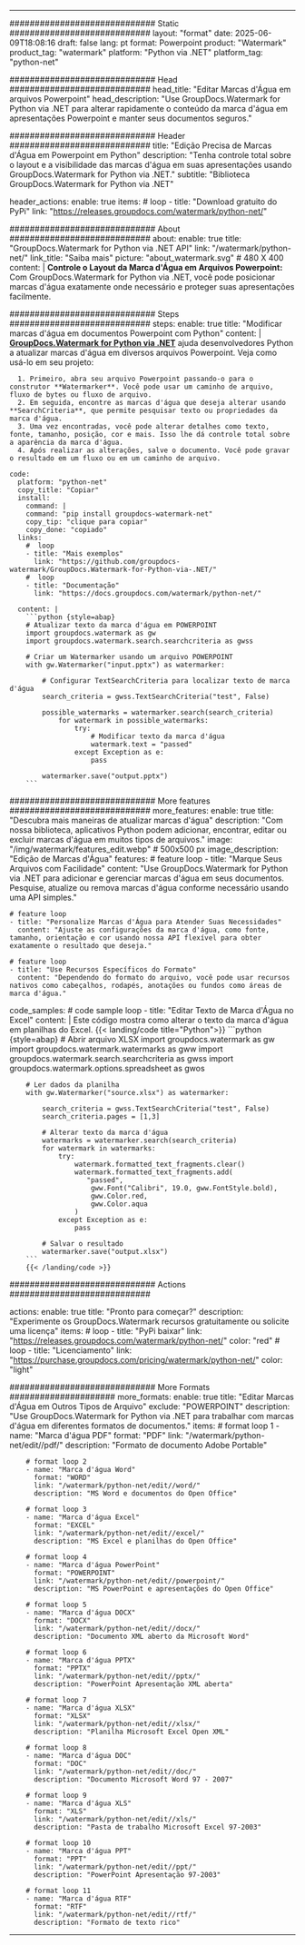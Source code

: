 
---
############################# Static ############################
layout: "format"
date:  2025-06-09T18:08:16
draft: false
lang: pt
format: Powerpoint
product: "Watermark"
product_tag: "watermark"
platform: "Python via .NET"
platform_tag: "python-net"

############################# Head ############################
head_title: "Editar Marcas d'Água em arquivos Powerpoint"
head_description: "Use GroupDocs.Watermark for Python via .NET para alterar rapidamente o conteúdo da marca d'água em apresentações Powerpoint e manter seus documentos seguros."

############################# Header ############################
title: "Edição Precisa de Marcas d'Água em Powerpoint em Python" 
description: "Tenha controle total sobre o layout e a visibilidade das marcas d'água em suas apresentações usando GroupDocs.Watermark for Python via .NET."
subtitle: "Biblioteca GroupDocs.Watermark for Python via .NET" 

header_actions:
  enable: true
  items:
    #  loop
    - title: "Download gratuito do PyPi"
      link: "https://releases.groupdocs.com/watermark/python-net/"
      
############################# About ############################
about:
    enable: true
    title: "GroupDocs.Watermark for Python via .NET API"
    link: "/watermark/python-net/"
    link_title: "Saiba mais"
    picture: "about_watermark.svg" # 480 X 400
    content: |
       **Controle o Layout da Marca d'Água em Arquivos Powerpoint:** Com GroupDocs.Watermark for Python via .NET, você pode posicionar marcas d'água exatamente onde necessário e proteger suas apresentações facilmente.

############################# Steps ############################
steps:
    enable: true
    title: "Modificar marcas d'água em documentos Powerpoint com Python"
    content: |
      **[GroupDocs.Watermark for Python via .NET](https://products.groupdocs.com/watermark/python-net/)** ajuda desenvolvedores Python a atualizar marcas d'água em diversos arquivos Powerpoint. Veja como usá-lo em seu projeto:
      
      1. Primeiro, abra seu arquivo Powerpoint passando-o para o construtor **Watermarker**. Você pode usar um caminho de arquivo, fluxo de bytes ou fluxo de arquivo.
      2. Em seguida, encontre as marcas d'água que deseja alterar usando **SearchCriteria**, que permite pesquisar texto ou propriedades da marca d'água.
      3. Uma vez encontradas, você pode alterar detalhes como texto, fonte, tamanho, posição, cor e mais. Isso lhe dá controle total sobre a aparência da marca d'água.
      4. Após realizar as alterações, salve o documento. Você pode gravar o resultado em um fluxo ou em um caminho de arquivo.
   
    code:
      platform: "python-net"
      copy_title: "Copiar"
      install:
        command: |
        command: "pip install groupdocs-watermark-net"
        copy_tip: "clique para copiar"
        copy_done: "copiado"
      links:
        #  loop
        - title: "Mais exemplos"
          link: "https://github.com/groupdocs-watermark/GroupDocs.Watermark-for-Python-via-.NET/"
        #  loop
        - title: "Documentação"
          link: "https://docs.groupdocs.com/watermark/python-net/"
          
      content: |
        ```python {style=abap}
        # Atualizar texto da marca d'água em POWERPOINT
        import groupdocs.watermark as gw
        import groupdocs.watermark.search.searchcriteria as gwss

        # Criar um Watermarker usando um arquivo POWERPOINT
        with gw.Watermarker("input.pptx") as watermarker:

            # Configurar TextSearchCriteria para localizar texto de marca d'água
            search_criteria = gwss.TextSearchCriteria("test", False)

            possible_watermarks = watermarker.search(search_criteria)
                for watermark in possible_watermarks:
                    try:
                        # Modificar texto da marca d'água
                        watermark.text = "passed"
                    except Exception as e:
                        pass
            
            watermarker.save("output.pptx")
        ```            

############################# More features ############################
more_features:
  enable: true
  title: "Descubra mais maneiras de atualizar marcas d'água"
  description: "Com nossa biblioteca, aplicativos Python podem adicionar, encontrar, editar ou excluir marcas d'água em muitos tipos de arquivos."
  image: "/img/watermark/features_edit.webp" # 500x500 px
  image_description: "Edição de Marcas d'Água"
  features:
    # feature loop
    - title: "Marque Seus Arquivos com Facilidade"
      content: "Use GroupDocs.Watermark for Python via .NET para adicionar e gerenciar marcas d'água em seus documentos. Pesquise, atualize ou remova marcas d'água conforme necessário usando uma API simples."

    # feature loop
    - title: "Personalize Marcas d'Água para Atender Suas Necessidades"
      content: "Ajuste as configurações da marca d'água, como fonte, tamanho, orientação e cor usando nossa API flexível para obter exatamente o resultado que deseja."

    # feature loop
    - title: "Use Recursos Específicos do Formato"
      content: "Dependendo do formato do arquivo, você pode usar recursos nativos como cabeçalhos, rodapés, anotações ou fundos como áreas de marca d'água."
      
  code_samples:
    # code sample loop
    - title: "Editar Texto de Marca d'Água no Excel"
      content: |
        Este código mostra como alterar o texto da marca d'água em planilhas do Excel.
        {{< landing/code title="Python">}}
        ```python {style=abap}
        # Abrir arquivo XLSX
        import groupdocs.watermark as gw
        import groupdocs.watermark.watermarks as gww
        import groupdocs.watermark.search.searchcriteria as gwss
        import groupdocs.watermark.options.spreadsheet as gwos

        # Ler dados da planilha
        with gw.Watermarker("source.xlsx") as watermarker:

            search_criteria = gwss.TextSearchCriteria("test", False)
            search_criteria.pages = [1,3]

            # Alterar texto da marca d'água
            watermarks = watermarker.search(search_criteria)
            for watermark in watermarks:
                try:
                    watermark.formatted_text_fragments.clear()
                    watermark.formatted_text_fragments.add(
                       "passed", 
                        gww.Font("Calibri", 19.0, gww.FontStyle.bold), 
                        gww.Color.red, 
                        gww.Color.aqua
                    )
                except Exception as e:
                    pass
        
            # Salvar o resultado
            watermarker.save("output.xlsx")
        ```
        {{< /landing/code >}}


############################# Actions ############################

actions:
  enable: true
  title: "Pronto para começar?"
  description: "Experimente os GroupDocs.Watermark recursos gratuitamente ou solicite uma licença"
  items:
    #  loop
    - title: "PyPi baixar"
      link: "https://releases.groupdocs.com/watermark/python-net/"
      color: "red"
        #  loop
    - title: "Licenciamento"
      link: "https://purchase.groupdocs.com/pricing/watermark/python-net/"
      color: "light"


############################# More Formats #####################
more_formats:
    enable: true
    title: "Editar Marcas d'Água em Outros Tipos de Arquivo"
    exclude: "POWERPOINT"
    description: "Use GroupDocs.Watermark for Python via .NET para trabalhar com marcas d'água em diferentes formatos de documentos."
    items: 
        # format loop 1
        - name: "Marca d'água PDF"
          format: "PDF"
          link: "/watermark/python-net/edit//pdf/"
          description: "Formato de documento Adobe Portable"

        # format loop 2
        - name: "Marca d'água Word"
          format: "WORD"
          link: "/watermark/python-net/edit//word/"
          description: "MS Word e documentos do Open Office"
          
        # format loop 3
        - name: "Marca d'água Excel"
          format: "EXCEL"
          link: "/watermark/python-net/edit//excel/"
          description: "MS Excel e planilhas do Open Office"

        # format loop 4
        - name: "Marca d'água PowerPoint"
          format: "POWERPOINT"
          link: "/watermark/python-net/edit//powerpoint/"
          description: "MS PowerPoint e apresentações do Open Office"

        # format loop 5
        - name: "Marca d'água DOCX"
          format: "DOCX"
          link: "/watermark/python-net/edit//docx/"
          description: "Documento XML aberto da Microsoft Word"
          
        # format loop 6
        - name: "Marca d'água PPTX"
          format: "PPTX"
          link: "/watermark/python-net/edit//pptx/"
          description: "PowerPoint Apresentação XML aberta"
          
        # format loop 7
        - name: "Marca d'água XLSX"
          format: "XLSX"
          link: "/watermark/python-net/edit//xlsx/"
          description: "Planilha Microsoft Excel Open XML"

        # format loop 8
        - name: "Marca d'água DOC"
          format: "DOC"
          link: "/watermark/python-net/edit//doc/"
          description: "Documento Microsoft Word 97 - 2007"

        # format loop 9
        - name: "Marca d'água XLS"
          format: "XLS"
          link: "/watermark/python-net/edit//xls/"
          description: "Pasta de trabalho Microsoft Excel 97-2003"

        # format loop 10
        - name: "Marca d'água PPT"
          format: "PPT"
          link: "/watermark/python-net/edit//ppt/"
          description: "PowerPoint Apresentação 97-2003"

        # format loop 11
        - name: "Marca d'água RTF"
          format: "RTF"
          link: "/watermark/python-net/edit//rtf/"
          description: "Formato de texto rico"

---